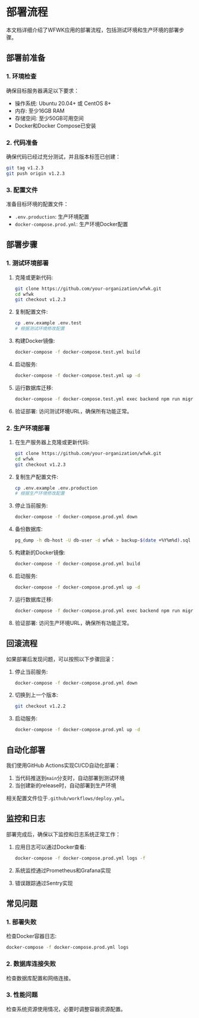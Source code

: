 # 部署流程

本文档详细介绍了WFWK应用的部署流程，包括测试环境和生产环境的部署步骤。

## 部署前准备

### 1. 环境检查

确保目标服务器满足以下要求：
- 操作系统: Ubuntu 20.04+ 或 CentOS 8+
- 内存: 至少16GB RAM
- 存储空间: 至少50GB可用空间
- Docker和Docker Compose已安装

### 2. 代码准备

确保代码已经过充分测试，并且版本标签已创建：
```bash
git tag v1.2.3
git push origin v1.2.3
```

### 3. 配置文件

准备目标环境的配置文件：
- `.env.production`: 生产环境配置
- `docker-compose.prod.yml`: 生产环境Docker配置

## 部署步骤

### 1. 测试环境部署

1. 克隆或更新代码:
   ```bash
   git clone https://github.com/your-organization/wfwk.git
   cd wfwk
   git checkout v1.2.3
   ```

2. 复制配置文件:
   ```bash
   cp .env.example .env.test
   # 根据测试环境修改配置
   ```

3. 构建Docker镜像:
   ```bash
   docker-compose -f docker-compose.test.yml build
   ```

4. 启动服务:
   ```bash
   docker-compose -f docker-compose.test.yml up -d
   ```

5. 运行数据库迁移:
   ```bash
   docker-compose -f docker-compose.test.yml exec backend npm run migrate
   ```

6. 验证部署:
   访问测试环境URL，确保所有功能正常。

### 2. 生产环境部署

1. 在生产服务器上克隆或更新代码:
   ```bash
   git clone https://github.com/your-organization/wfwk.git
   cd wfwk
   git checkout v1.2.3
   ```

2. 复制生产配置文件:
   ```bash
   cp .env.example .env.production
   # 根据生产环境修改配置
   ```

3. 停止当前服务:
   ```bash
   docker-compose -f docker-compose.prod.yml down
   ```

4. 备份数据库:
   ```bash
   pg_dump -h db-host -U db-user -d wfwk > backup-$(date +%Y%m%d).sql
   ```

5. 构建新的Docker镜像:
   ```bash
   docker-compose -f docker-compose.prod.yml build
   ```

6. 启动服务:
   ```bash
   docker-compose -f docker-compose.prod.yml up -d
   ```

7. 运行数据库迁移:
   ```bash
   docker-compose -f docker-compose.prod.yml exec backend npm run migrate
   ```

8. 验证部署:
   访问生产环境URL，确保所有功能正常。

## 回滚流程

如果部署后发现问题，可以按照以下步骤回滚：

1. 停止当前服务:
   ```bash
   docker-compose -f docker-compose.prod.yml down
   ```

2. 切换到上一个版本:
   ```bash
   git checkout v1.2.2
   ```

3. 启动服务:
   ```bash
   docker-compose -f docker-compose.prod.yml up -d
   ```

## 自动化部署

我们使用GitHub Actions实现CI/CD自动化部署：

1. 当代码推送到`main`分支时，自动部署到测试环境
2. 当创建新的release时，自动部署到生产环境

相关配置文件位于`.github/workflows/deploy.yml`。

## 监控和日志

部署完成后，确保以下监控和日志系统正常工作：

1. 应用日志可以通过Docker查看:
   ```bash
   docker-compose -f docker-compose.prod.yml logs -f
   ```

2. 系统监控通过Prometheus和Grafana实现
3. 错误跟踪通过Sentry实现

## 常见问题

### 1. 部署失败

检查Docker容器日志:
```bash
docker-compose -f docker-compose.prod.yml logs
```

### 2. 数据库连接失败

检查数据库配置和网络连接。

### 3. 性能问题

检查系统资源使用情况，必要时调整容器资源配置。